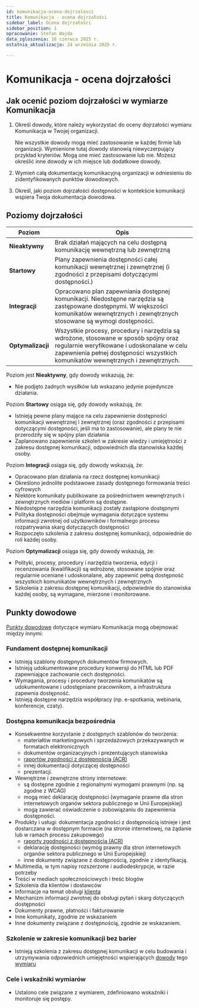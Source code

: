 ```yaml
---
id: komunikacja-ocena-dojrzalosci
title: Komunikacja - ocena dojrzałości
sidebar_label: Ocena dojrzałości
sidebar_position: 1
opracowanie: Stefan Wajda
data_zgloszenia: 16 czerwca 2025 r.
ostatnia_aktualizacja: 24 września 2025 r.

---
```



# Komunikacja - ocena dojrzałości

## Jak ocenić poziom dojrzałości w wymiarze Komunikacja

1. Określ dowody, które należy wykorzystać do oceny dojrzałości wymiaru Komunikacja w Twojej organizacji. 

   Nie wszystkie dowody mogą mieć zastosowanie w każdej firmie lub organizacji. Wymienione tutaj dowody stanowią niewyczerpujący przykład kryteriów. Mogą one mieć zastosowanie lub nie. Możesz określić inne dowody w ich miejsce lub dodatkowe dowody.
   
2. Wymień całą dokumentację komunikacyjną organizacji w odniesieniu do zidentyfikowanych punktów dowodowych.
3. Określ, jaki poziom dojrzałości dostępności w kontekście komunikacji wspiera Twoja dokumentacja dowodowa.



## Poziomy dojrzałości

| Poziom | Opis  |
| -------| ------| 
| **Nieaktywny** | Brak działań mających na celu dostępną komunikację wewnętrzną lub zewnętrzną |
| **Startowy**   | Plany zapewnienia dostępności całej komunikacji wewnętrznej i zewnętrznej (i zgodności z przepisami dotyczącymi dostępności.) |
| **Integracji** |  Opracowano plan zapewniania dostępnej komunikacji. Niedostępne narzędzia są zastępowane dostępnymi.  W większości komunikatów wewnętrznych i zewnętrznych stosowane są wymogi dostępności.|
| **Optymalizacji** | Wszystkie procesy, procedury i narzędzia są wdrożone, stosowane w sposób spójny oraz regularnie weryfikowane i udoskonalane w celu zapewnienia pełnej dostępności wszystkich komunikatów wewnętrznych i zewnętrznych. |

Poziom jest **Nieaktywny**, gdy dowody wskazują, że:

- Nie podjęto żadnych wysiłków lub wskazano jedynie pojedyncze działania.

Poziom **Startowy** osiąga się, gdy dowody wskazują, że:

- Istnieją pewne plany mające na celu zapewnienie dostępności komunikacji wewnętrznej i zewnętrznej (oraz zgodności z przepisami dotyczącymi dostępności, jeśli ma to zastosowanie), ale plany te nie przerodziły się w spójny plan działania
- Zaplanowano zapewnienie szkoleń w zakresie wiedzy i umiejętności z zakresu dostępnej komunikacji, odpowiednich dla stanowiska każdej osoby.

Poziom **Integracji** osiąga się, gdy dowody wskazują, że:

- Opracowano plan działania na rzecz dostępnej komunikacji
- Określono jednolite podstawowe zasady dostępnego formowania treści cyfrowych
- Niektóre komunikaty publikowane za pośrednictwem wewnętrznych i zewnętrznych mediów i platform są dostępne.
- Niedostępne narzędzia komunikacji zostały zastąpione dostępnymi
- Polityka dostępności obejmuje wymagania dotyczące systemu informacji zwrotnej od użytkowników i formalnego procesu rozpatrywania skarg dotyczących dostępności
- Rozpoczęto szkolenia z zakresu dostępnej komunikacji, odpowiednie do roli każdej osoby.

Poziom **Optymalizacji**  osiąga się, gdy dowody wskazują, że:

- Polityki, procesy, procedury i narzędzia tworzenia, edycji i recenzowania (kwalifikacji) są wdrożone, stosowane spójnie oraz regularnie oceniane i udoskonalane, aby zapewnić pełną dostępność wszystkich komunikatów wewnętrznych i zewnętrznych
- Szkolenia z zakresu dostępnej komunikacji, odpowiednie do stanowiska każdej osoby, są wymagane, mierzone i monitorowane.


## Punkty dowodowe

[Punkty dowodowe](../../terms/punkt-dowodowy) dotyczące wymiaru Komunikacja mogą obejmować między innymi:

### Fundament dostępnej komunikacji

- Istnieją szablony dostępnych dokumentów firmowych.
- Istnieją udokumentowane procedury konwersji do HTML lub PDF zapewniające zachowanie cech dostępności.
- Wymagania, procesy i procedury tworzenia komunikatów są udokumentowane i udostępniane pracownikom, a&nbsp;infrastruktura zapewnia dostępność.
- Istnieją dostępne narzędzia współpracy (np. e-spotkania, webinaria, konferencje, czaty).

### Dostępna komunikacja bezpośrednia

- Konsekwentne korzystanie z dostępnych szablonów do tworzenia:
  - materiałów marketingowych i sprzedażowych przekazywanych w formatach elektronicznych
  - dokumentów organizacyjnych i prezentujących stanowiska
  - [raportów zgodności z dostępnością (ACR)](../../terms/ACR)
  - innej dokumentacji dotyczącej dostępności
  - prezentacji.
- Wewnętrzne i zewnętrzne strony internetowe:
  - są dostępne zgodnie z regionalnymi wymogami prawnymi (np. są zgodne z WCAG)
  - mogą mieć deklarację dostępności (wymaganie prawne dla stron internetowych organów sektora publicznego w Unii Europejskiej)
  - mogą zawierać oświadczenie o zobowiązaniu do zapewnienia dostępności.  
- Produkty i usługi: dokumentacja zgodności z dostępnością istnieje i jest dostarczana w dostępnym formacie (na stronie internetowej, na żądanie lub w ramach procesu zakupowego)
  - [raporty zgodności z dostępnością (ACR)](../../terms/ACR)
  - deklarację dostępności (wymóg prawny dla stron internetowych organów sektora publicznego w Unii Europejskiej)
  - inne dokumenty związane z dostępnością, zgodnie z identyfikacją.  
- Multimedia, w tym napisy rozszerzone i audiodeskrypcje, w razie potrzeby
- Treści w mediach społecznościowych i treść blogów
- Szkolenia dla klientów i dostawców
- Informacje na temat obsługi [klienta](../../terms/klient)
- Mechanizm informacji zwrotnej do obsługi pytań i skarg dotyczących dostępności
- Dokumenty prawne, płatności i fakturowanie
- Inne komunikaty, zgodnie ze wskazaniem
- Inne dokumenty związane z dostępnością, zgodnie ze wskazaniem. 


<!-- To są rzeczy z cyklu życia TIK

### Doświadczenie użytkownika 
   - Badania z udziałem użytkowników obejmują niepełnosprawności
   - We wszystkich badaniach uczestnicy są proszeni o anonimowe określenie, czy są niepełnosprawni, a jeśli tak, to jakiego rodzaju niepełnosprawności
   - Przeprowadzane są badania użytkowników skupiające się wyłącznie na niepełnosprawnościach

### Przegląd jakości do momentu wydania

   - Spójne podejście do testowania i wypuszczania produktów na rynek
   - Proces testowania dokumentuje kroki ręcznego testowania ułatwień dostępu, wykorzystując technologię wspomagającą
   - Proces testowania obejmuje zautomatyzowane testowanie dostępności
   - Harmonogram obejmuje działania interesariuszy skoncentrowane na dostępności
   - System śledzenia błędów obejmuje kategorię dostępności
   - System priorytetyzacji i pielęgnacji pod kątem wad dostępności
   - Ułatwienia dostępu oznaczone jako brama wydania produktu

### Udokumentowane kroki testowania i kadencja zwinnego dostarczania zmian, które nie przechodzą przez pełny cykl wydawniczy:
   - Sprawdzanie treści pod kątem aktualizacji witryny
   - Przegląd treści postów w mediach społecznościowych
   - Przewodnik tworzenia ACR/VPAT dla komercyjnych produktów gotowych (COTS)
-->

### Szkolenie w zakresie komunikacji bez barier

- Istnieją szkolenia z zakresu dostępnej komunikacji w celu budowania i utrzymywania odpowiednich umiejętności wspierających [dowody](../../terms/punkt-dowodowy) tego [wymiaru](../../terms/wymiar-dostepnosci)

### Cele i wskaźniki wymiarów

- Ustalono cele związane z wymiarem, zdefiniowano wskaźniki i monitoruje się postępy.


<!-- Rozszerzona propozycja 







1. **Podstawa dostępnej komunikacji:**
    - Wymagania, procesy i procedury tworzenia dostępnych komunikatów (dokumentów, treści internetowych) są udokumentowane i udostępnione pracownikom do wglądu w dowolnym momencie (w razie potrzeby)
    - Istnieją „zasady jednolitego formowania dokumentów”,
    - Istnieją zasady publikacji treści w serwisach internetowych, intranetowych, na platformach społecznościowych
    - Istnieją dostępne szablony dokumentów firmowych: bazowy i dedykowane. Zbiór (biblioteka szablonów) jest utrzymywany i rozwijany przez zespół wdrażający
    - Istnieją udokumentowane procedury konwersji dokumentów do formatów HTML lub PDF zapewniające zachowanie cech dostępności.
    - Stanowiska pracy wyposażone są w narzędzia niezbędne do zapewniania dostępności cyfrowej (oprogramowanie, technologie wspomagające, narzędzia testujące, narzędzia konwersji)
    - Organizacja wdrożyła system pracy zdalnej, spełniający wymogi dostępności (np. MS Teams, intranet).
2. **Dostępna komunikacja bezpośrednia:**
    - Tworzenie dokumentów firmowych opiera się na szablonach spełniających wymogi dostępności. Dotyczy to:
        - wniosków i innych dokumentów wymaganych w załatwianiu spraw
        - korespondencji między podmiotami publicznymi
        - korespondencji między podmiotem publicznych a obywatelami
        - informacji na temat obsługi obywatela (klienta, mieszkańca, interesanta…); informacje te prezentowane są w różnych formatach przeznaczonych dla grup osób z różnymi niepełnosprawnościami
        - dokumentów transakcji finansowych (płatności i fakturowanie)
        - dokumentów publikowanych w BIP (akty prawne, regulaminy, instrukcje, zarządzenia, uchwały, oświadczenia, stanowiska, programy działania, raporty i sprawozdania, ogłoszenia, powiadomienia)
        - dokumentacji zamówień publicznych
        - materiałów instruktażowych, szkoleniowych, edukacyjnych,
        - prezentacji
    - Organizacja ma i realizuje plan (harmonogram) zastąpienia wersjami dostępnymi cyfrowo rozpowszechnionych wcześniej niedostępnych cyfrowo publikacji elektronicznych.
3. **Strony internetowe (zewnętrzne i wewnętrzne)**
    - Są dostępne zgodnie z regionalnymi wymogami regulacyjnymi (np. zgodne z WCAG).
    - Mają aktualną deklarację dostępności zgodną z wymaganiami określonymi w Warunkach… określonych przez Ministra Cyfryzacji (w Modelu dojrzałości: „mogą mieć deklarację dostępności…”, bo jest przeznaczony także dla przedsiębiorstw).
    - Mają wydzielony obszar (dział) z informacjami o dostępności organizacji i informacjami o organizacji w dostępnych formatach (ETR, język migowy.
    - Deklaracje dostępności stron internetowych są aktualizowane na podstawie zdefiniowanego procesu oceny, który uwzględnia:
        - wyniki przeglądów uproszczonych
        - wyniki cząstkowych i kompleksowych audytów zgodności
        - raportów zgodności z dostępnością
        - wyniki monitoringu i bieżącej kontroli
        - zgłoszenia problemów przez użytkowników, wnioski o zapewnienie dostępności i skargi
        - otwarte problemy w systemie śledzenia błędów
    - **Mechanizmy informacji zwrotnej**:
        - Organizacja zapewnia mechanizm zgłaszania wniosków i żądań dotyczących dostępności treści internetowych oraz ich obsługi
        - Organizacja aktywnie pozyskuje opinie i oceny dostępności swoich stron internetowych i aplikacji mobilnych
    - **Usługi elektroniczne** serwowane na stronach internetowych lub poprzez aplikacje mobilne (np. sprzedaż biletów, rezerwacje, opłaty) są dostępne zgodnie z regionalnymi wymogami regulacyjnymi (np. zgodne z WCAG).
    - **Audio, wideo, multimedia**: mają transkrypcję, napisy rozszerzone dla niesłyszących i audiodeskrypcję (jeśli są potrzebne), nagrania z wydarzeń transmitowanych na żywo są uzupełniane o transkrypcje lub napisy rozszerzone dla niesłyszących najpóźniej w 14 dni od daty transmisji.
    - **Treści w mediach społecznościowych**: wszystkie publikacje w mediach społecznościowych (Facebook, X, Youtube, Instagram) spełniają wymagania dostępności
    - **Produkty i usługi (oferty)**:
        - Organizacja ma dokumentację zgodności z wymogami dostępności dostarczaną w dostępnym formacie (na stronie internetowej, na żądanie lub w ramach procesów zakupowych – zamówień publicznych, przetargów itp.)
        - Organizacja opracowuje i publikuje raporty zgodności z dostępnością (ACR) oraz aktualizuje je stosowanie do wdrożonych udoskonaleń
4. **Programy szkoleniowe w zakresie dostępnej komunikacji:**
    - W organizacji realizowane są szkolenia z zakresu komunikacji dostępnej w celu budowania i utrzymywania odpowiednich umiejętności wspierających punkty dowodowe tego wymiaru
5. **Cele i wskaźniki wymiaru:**
    - Ustalono cele związane z wymiarem, zdefiniowano wskaźniki i śledzi się postępy

-->


